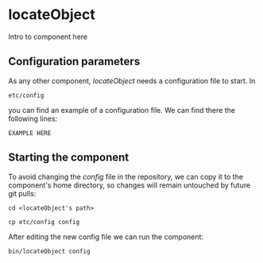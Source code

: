 # locateObject
Intro to component here


## Configuration parameters
As any other component, *locateObject* needs a configuration file to start. In
```
etc/config
```
you can find an example of a configuration file. We can find there the following lines:
```
EXAMPLE HERE
```

## Starting the component
To avoid changing the *config* file in the repository, we can copy it to the component's home directory, so changes will remain untouched by future git pulls:

```
cd <locateObject's path> 
```
```
cp etc/config config
```

After editing the new config file we can run the component:

```
bin/locateObject config
```
